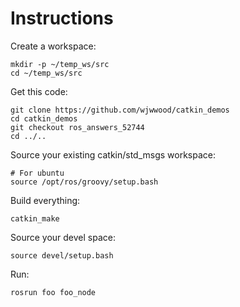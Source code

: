 # Instructions

Create a workspace:

```
mkdir -p ~/temp_ws/src
cd ~/temp_ws/src
```

Get this code:

```
git clone https://github.com/wjwwood/catkin_demos
cd catkin_demos
git checkout ros_answers_52744
cd ../..
```

Source your existing catkin/std_msgs workspace:

```
# For ubuntu
source /opt/ros/groovy/setup.bash
```

Build everything:

```
catkin_make
```

Source your devel space:

```
source devel/setup.bash
```

Run:

```
rosrun foo foo_node
```


